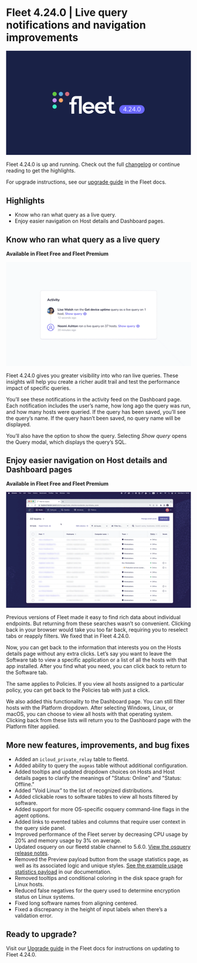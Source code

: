 # Fleet 4.24.0 | Live query notifications and navigation improvements

![Fleet 4.24.0](../website/assets/images/articles/fleet-4.24.0-cover-1600x900@2x.jpg)

Fleet 4.24.0 is up and running. Check out the full [changelog](https://github.com/fleetdm/fleet/releases/tag/fleet-v4.24.0) or continue reading to get the highlights.

For upgrade instructions, see our [upgrade guide](https://fleetdm.com/docs/deploying/upgrading-fleet) in the Fleet docs.

## Highlights
- Know who ran what query as a live query.
- Enjoy easier navigation on Host details and Dashboard pages.

## Know who ran what query as a live query
**Available in Fleet Free and Fleet Premium**

![Know who ran what query as a live query](../website/assets/images/articles/fleet-4.24.0-add-query-name-and-sql-to-activity-800x450@2x.gif)

Fleet 4.24.0 gives you greater visibility into who ran live queries. These insights will help you create a richer audit trail and test the performance impact of specific queries.

You’ll see these notifications in the activity feed on the Dashboard page. Each notification includes the user’s name, how long ago the query was run, and how many hosts were queried. If the query has been saved, you’ll see the query’s name. If the query hasn’t been saved, no query name will be displayed.

You’ll also have the option to show the query. Selecting *Show query* opens the Query modal, which displays the query’s SQL.

## Enjoy easier navigation on Host details and Dashboard pages
**Available in Fleet Free and Fleet Premium**

![Enjoy easier navigation on Host details and Dashboard pages](../website/assets/images/articles/fleet-4.24.0-back-button-navigation-800x500@2x.gif)

Previous versions of Fleet made it easy to find rich data about individual endpoints. But returning from these searches wasn’t so convenient. Clicking back in your browser would take you too far back, requiring you to reselect tabs or reapply filters. We fixed that in Fleet 4.24.0.

Now, you can get back to the information that interests you on the Hosts details page without any extra clicks. Let’s say you want to leave the Software tab to view a specific application or a list of all the hosts with that app installed. After you find what you need, you can click back to return to the Software tab.

The same applies to Policies. If you view all hosts assigned to a particular policy, you can get back to the Policies tab with just a click.

We also added this functionality to the Dashboard page. You can still filter hosts with the Platform dropdown. After selecting Windows, Linux, or macOS, you can choose to view all hosts with that operating system. Clicking back from these lists will return you to the Dashboard page with the Platform filter applied.

## More new features, improvements, and bug fixes
- Added an `icloud_private_relay` table to fleetd.
- Added ability to query the `augeas` table without additional configuration.
- Added tooltips and updated dropdown choices on Hosts and Host details pages to clarify the meanings of "Status: Online" and "Status: Offline."
- Added “Void Linux” to the list of recognized distributions.
- Added clickable rows to software tables to view all hosts filtered by software.
- Added support for more OS-specific osquery command-line flags in the agent options.
- Added links to evented tables and columns that require user context in the query side panel.
- Improved performance of the Fleet server by decreasing CPU usage by 20% and memory usage by 3% on average.
- Updated osquery on our fleetd stable channel to 5.6.0. [View the osquery release notes](https://github.com/osquery/osquery/releases).
- Removed the Preview payload button from the usage statistics page, as well as its associated logic and unique styles. [See the example usage statistics payload](https://fleetdm.com/docs/using-fleet/usage-statistics#what-is-included-in-usage-statistics-in-fleet) in our documentation.
- Removed tooltips and conditional coloring in the disk space graph for Linux hosts.
- Reduced false negatives for the query used to determine encryption status on Linux systems.
- Fixed long software names from aligning centered.
- Fixed a discrepancy in the height of input labels when there’s a validation error.

## Ready to upgrade?
Visit our [Upgrade guide](https://fleetdm.com/docs/deploying/upgrading-fleet) in the Fleet docs for instructions on updating to Fleet 4.24.0.

<meta name="category" value="releases">
<meta name="authorFullName" value="Noah Talerman">
<meta name="authorGitHubUsername" value="noahtalerman">
<meta name="publishedOn" value="2022-12-06">
<meta name="articleTitle" value="Fleet 4.24.0 | Live query notifications and navigation improvements">
<meta name="articleImageUrl" value="../website/assets/images/articles/fleet-4.24.0-cover-1600x900@2x.jpg">
